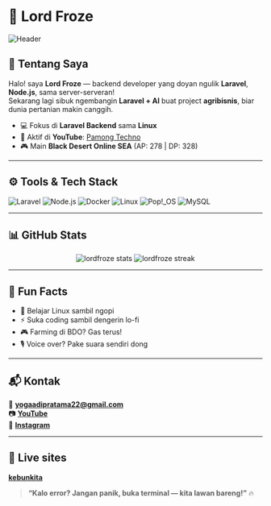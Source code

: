 # 🧊 Lord Froze

![Header](https://capsule-render.vercel.app/api?type=waving&color=gradient&height=200&section=header&text=Welcome%20to%20My%20GitHub!&fontSize=35)

## 🎯 Tentang Saya
Halo! saya **Lord Froze** — backend developer yang doyan ngulik **Laravel**, **Node.js**, sama server-serveran!  
Sekarang lagi sibuk ngembangin **Laravel + AI** buat project **agribisnis**, biar dunia pertanian makin canggih.

- 💻 Fokus di **Laravel Backend** sama **Linux**
- 🎥 Aktif di **YouTube**: [Pamong Techno](https://www.youtube.com/@pamongtechno7258)  
- 🎮 Main **Black Desert Online SEA** (AP: 278 | DP: 328)

---

## ⚙️ Tools & Tech Stack

![Laravel](https://img.shields.io/badge/-Laravel-FF2D20?style=flat&logo=laravel&logoColor=white)
![Node.js](https://img.shields.io/badge/-Node.js-339933?style=flat&logo=node.js&logoColor=white)
![Docker](https://img.shields.io/badge/-Docker-2496ED?style=flat&logo=docker&logoColor=white)
![Linux](https://img.shields.io/badge/-Linux-FCC624?style=flat&logo=linux&logoColor=black)
![Pop!_OS](https://img.shields.io/badge/-Pop!_OS-48B9C7?style=flat&logo=pop-os&logoColor=white)
![MySQL](https://img.shields.io/badge/-MySQL-4479A1?style=flat&logo=mysql&logoColor=white)

---

## 📊 GitHub Stats  

<p align="center">
  <img src="https://github-readme-stats.vercel.app/api?username=lordfroze&show_icons=true&theme=tokyonight" alt="lordfroze stats" />
  <img src="https://github-readme-streak-stats.herokuapp.com/?user=lordfroze&theme=tokyonight" alt="lordfroze streak" />
</p>

---

## 📌 Fun Facts  

- 🌱 Belajar Linux sambil ngopi  
- ⚡ Suka coding sambil dengerin lo-fi  
- 🎮 Farming di BDO? Gas terus!  
- 🎙️ Voice over? Pake suara sendiri dong  

---

## 📬 Kontak

📧 **yogaadipratama22@gmail.com**  
📷 **[YouTube](https://www.youtube.com/@pamongtechno7258)**  
📸 **[Instagram](https://www.instagram.com/yogatama1328/)**

---

## 🎯 Live sites
**[kebunkita](https://www.yogatama.my.id)**

> **“Kalo error? Jangan panik, buka terminal — kita lawan bareng!”** 🔥
